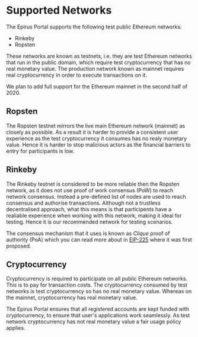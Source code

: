 # Supported Networks

The Epirus Portal supports the following test public Ethereum networks:

- Rinkeby
- Ropsten

These networks are known as testnets, i.e. they are test Ethereum networks that run in the public 
domain, which require test cryptocurrency that has no real monetary value. The production network
known as mainnet requires real cryptocurrency in order to execute transactions on it.

We plan to add full support for the Ethereum mainnet in the second half of 2020.

## Ropsten

The Ropsten testnet mirrors the live main Ethereum network (mainnet) as closely as possible. As 
a result it is harder to provide a consistent user experience as the test cryptocurrency it 
consumes has no realy monetary value. Hence it is harder to stop malicious actors as the 
financial barriers to entry for participants is low.

## Rinkeby

The Rinkeby testnet is considered to be more reliable then the Ropsten network, as it does not 
use proof of work consensus (PoW) to reach network consensus. Instead a pre-defined list of 
nodes are used to reach consensus and authorise transactions. Although not a trustless 
decentralised approach, what this means is that participents have a realiable experience 
when working with this network, making it ideal for testing. Hence it is our recommended 
network for testing scenarios.

The consensus mechanism that it uses is known as *Clique* proof of 
authority (PoA) which you can read more about in 
[EIP-225](https://eips.ethereum.org/EIPS/eip-225) where it was first proposed.

## Cryptocurrency

Cryptocurrency is required to participate on all public Ethereum networks. This is to pay 
for transaction costs. The cryptocurrency consumed by test networks is test cryptocurrency 
so has no real monetary value. Whereas on the mainnet, cryptocurrency has real monetary 
value.

The Epirus Portal ensures that all registered accounts are kept funded with 
cryptocurrency, to ensure that user's applications work seamlessly. As test network 
cryptocurrency has not real monetary value a fair usage policy applies. 
